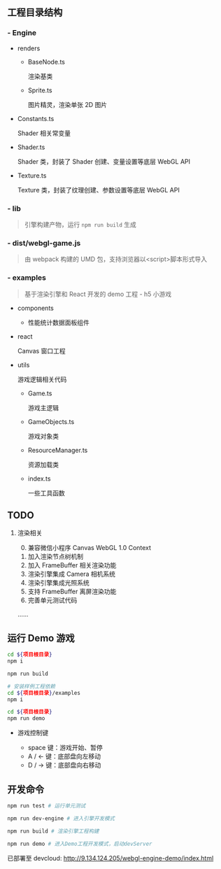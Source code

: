 ## 工程目录结构

### - Engine

- renders

  - BaseNode.ts

    渲染基类

  - Sprite.ts

    图片精灵，渲染单张 2D 图片

- Constants.ts

  Shader 相关常变量

- Shader.ts

  Shader 类，封装了 Shader 创建、变量设置等底层 WebGL API

- Texture.ts

  Texture 类，封装了纹理创建、参数设置等底层 WebGL API

### - lib

> 引擎构建产物，运行 `npm run build` 生成

### - dist/webgl-game.js

> 由 webpack 构建的 UMD 包，支持浏览器以\<script\>脚本形式导入

### - examples

> 基于渲染引擎和 React 开发的 demo 工程 - h5 小游戏

- components

  - 性能统计数据面板组件

- react

  Canvas 窗口工程

- utils

  游戏逻辑相关代码

  - Game.ts

    游戏主逻辑

  - GameObjects.ts

    游戏对象类

  - ResourceManager.ts

    资源加载类

  - index.ts

    一些工具函数

## TODO

1. 渲染相关

   0. 兼容微信小程序 Canvas WebGL 1.0 Context
   1. 加入渲染节点树机制
   2. 加入 FrameBuffer 相关渲染功能
   3. 渲染引擎集成 Camera 相机系统
   4. 渲染引擎集成光照系统
   5. 支持 FrameBuffer 离屏渲染功能
   6. 完善单元测试代码

   ......

## 运行 Demo 游戏

```bash
cd ${项目根目录}
npm i

npm run build

# 安装样例工程依赖
cd ${项目根目录}/examples
npm i

cd ${项目根目录}
npm run demo
```

- 游戏控制键

  - space 键：游戏开始、暂停
  - A / ← 键：底部盘向左移动
  - D / → 键：底部盘向右移动

## 开发命令

```bash
npm run test # 运行单元测试

npm run dev-engine # 进入引擎开发模式

npm run build # 渲染引擎工程构建

npm run demo # 进入Demo工程开发模式，启动devServer
```

已部署至 devcloud: http://9.134.124.205/webgl-engine-demo/index.html
